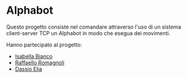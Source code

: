 # Alphabot

Questo progetto consiste nel comandare attraverso l'uso di un sistema client-server TCP un Alphabot in modo che esegua dei movimenti.

Hanno partecipato al progetto:

- [Isabella Bianco](https://github.com/IsabellaBianco)
- [Raffaello Romagnoli](https://github.com/raffaelloromagnoli)
- [Dassio Elia](https://github.com/EliaDassio)

